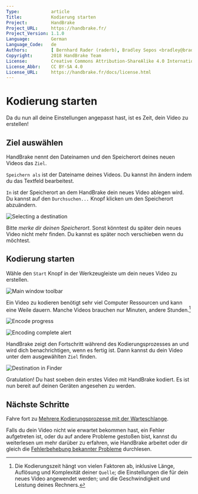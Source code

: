 ```yaml
---
Type:            article
Title:           Kodierung starten
Project:         HandBrake
Project_URL:     https://handbrake.fr/
Project_Version: 1.1.0
Language:        German
Language_Code:   de
Authors:         [ Bernhard Rader (raderb), Bradley Sepos <bradley@bradleysepos.com> (BradleyS) ]
Copyright:       2018 HandBrake Team
License:         Creative Commons Attribution-ShareAlike 4.0 International
License_Abbr:    CC BY-SA 4.0
License_URL:     https://handbrake.fr/docs/license.html
---
```


Kodierung starten
=================

Da du nun all deine Einstellungen angepasst hast, ist es Zeit, dein Video zu erstellen!

## Ziel auswählen

HandBrake nennt den Dateinamen und den Speicherort deines neuen Videos das `Ziel`.

`Speichern als` ist der Dateiname deines Videos. Du kannst ihn ändern indem du das Textfeld bearbeitest.

`In` ist der Speicherort an dem HandBrake dein neues Video ablegen wird. Du kannst auf den `Durchsuchen...` Knopf klicken um den Speicherort abzuändern.

<!-- .system-macos -->

![Selecting a destination](../../images/mac/destination-field-1.1.0.png "The Destination is where HandBrake will place your new video.")

<!-- /.system-macos -->

Bitte *merke dir deinen Speicherort*. Sonst könntest du später dein neues Video nicht mehr finden. Du kannst es später noch verschieben wenn du möchtest.

## Kodierung starten

Wähle den `Start` Knopf in der Werkzeugleiste um dein neues Video zu erstellen.

<!-- .system-macos -->

![Main window toolbar](../../images/mac/toolbar-1.1.0.png "The Toolbar provides easy access to HandBrake's most common functions.")

<!-- /.system-macos -->

Ein Video zu kodieren benötigt sehr viel Computer Ressourcen und kann eine Weile dauern. Manche Videos brauchen nur Minuten, andere Stunden.[^encoding-time]

<!-- .system-macos -->

![Encode progress](../../images/mac/encode-progress-1.1.0.png "HandBrake reports its progress during encoding.")

![Encoding complete alert](../../images/mac/encode-complete-1.1.0.png "HandBrake shows a notification when finished encoding.")

<!-- /.system-macos -->

HandBrake zeigt den Fortschritt während des Kodierungsprozesses an und wird dich benachrichtigen, wenn es fertig ist. Dann kannst du dein Video unter dem ausgewählten `Ziel` finden.

<!-- .system-macos -->

![Destination in Finder](../../images/mac/destination-finder-1.1.0.png "Your new video is located at the Destination you specified.")

<!-- /.system-macos -->

Gratulation! Du hast soeben dein erstes Video mit HandBrake kodiert. Es ist nun bereit auf deinen Geräten angesehen zu werden.

<!-- .continue -->

## Nächste Schritte

<!-- .success -->

Fahre fort zu [Mehrere Kodierungsprozesse mit der Warteschlange](../erweitert/warteschlange.html).

<!-- /.success -->
<!-- .fail -->

Falls du dein Video nicht wie erwartet bekommen hast, ein Fehler aufgetreten ist, oder du auf andere Probleme gestoßen bist, kannst du weiterlesen um mehr darüber zu erfahren, wie HandBrake arbeitet oder dir gleich die [Fehlerbehebung bekannter Probleme](../hilfe/fehlerbehebung-bekannter-probleme.html) durchlesen.

<!-- /.fail -->

<!-- /.continue -->

[^encoding-time]: Die Kodierungszeit hängt von vielen Faktoren ab, inklusive Länge, Auflösung und Komplexität deiner `Quelle`; die Einstellungen die für dein neues Video angewendet werden; und die Geschwindigkeit und Leistung deines Rechners.
